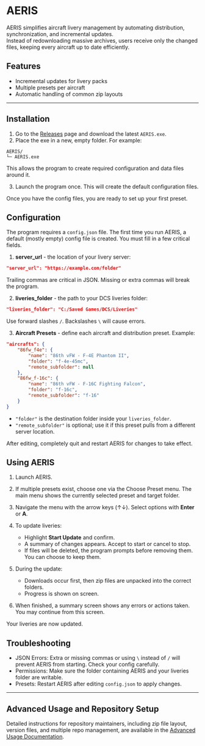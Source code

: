 # AERIS

AERIS simplifies aircraft livery management by automating distribution, synchronization, and incremental updates.  
Instead of redownloading massive archives, users receive only the changed files, keeping every aircraft up to date efficiently.

## Features

- Incremental updates for livery packs
- Multiple presets per aircraft
- Automatic handling of common zip layouts

---

## Installation

1. Go to the [Releases](https://github.com/aeris/releases) page and download the latest `AERIS.exe`.
2. Place the exe in a new, empty folder. For example:

```
AERIS/
└─ AERIS.exe
````

This allows the program to create required configuration and data files around it.

3. Launch the program once. This will create the default configuration files.

Once you have the config files, you are ready to set up your first preset.

## Configuration

The program requires a `config.json` file. The first time you run AERIS, a default (mostly empty) config file is created. You must fill in a few critical fields.

1. **server_url** - the location of your livery server:
```json
"server_url": "https://example.com/folder"
````

Trailing commas are critical in JSON. Missing or extra commas will break the program.

2. **liveries_folder** - the path to your DCS liveries folder:
```json
"liveries_folder": "C:/Saved Games/DCS/Liveries"
```

Use forward slashes `/`. Backslashes `\` will cause errors.

3. **Aircraft Presets** - define each aircraft and distribution preset. Example:

```json
"aircrafts": {
    "86fw_f4e": {
        "name": "86th vFW - F-4E Phantom II",
        "folder": "f-4e-45mc",
        "remote_subfolder": null
    },
    "86fw_f-16c": {
        "name": "86th vFW - F-16C Fighting Falcon",
        "folder": "f-16c",
        "remote_subfolder": "f-16"
    }
}
```

* `"folder"` is the destination folder inside your `liveries_folder`.
* `"remote_subfolder"` is optional; use it if this preset pulls from a different server location.

After editing, completely quit and restart AERIS for changes to take effect.

## Using AERIS

1. Launch AERIS.
2. If multiple presets exist, choose one via the Choose Preset menu. The main menu shows the currently selected preset and target folder.
3. Navigate the menu with the arrow keys (↑↓). Select options with **Enter** or **A**.
4. To update liveries:
   * Highlight **Start Update** and confirm.
   * A summary of changes appears. Accept to start or cancel to stop.
   * If files will be deleted, the program prompts before removing them. You can choose to keep them.

5. During the update:
   * Downloads occur first, then zip files are unpacked into the correct folders.
   * Progress is shown on screen.

6. When finished, a summary screen shows any errors or actions taken. You may continue from this screen.

Your liveries are now updated.

## Troubleshooting

* JSON Errors: Extra or missing commas or using `\` instead of `/` will prevent AERIS from starting. Check your config carefully.
* Permissions: Make sure the folder containing AERIS and your liveries folder are writable.
* Presets: Restart AERIS after editing `config.json` to apply changes.

---

## Advanced Usage and Repository Setup

Detailed instructions for repository maintainers, including zip file layout, version files, and multiple repo management, are available in the [Advanced Usage Documentation](https://itsdotbmp.github.io/AERIS/advanced_usage.html).
